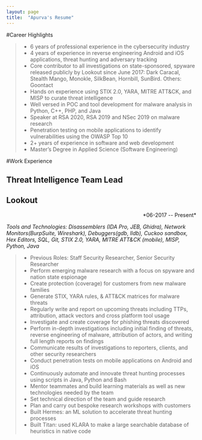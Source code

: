 ```yaml
---
layout: page
title:  "Apurva's Resume"
---
```


#Career Highlights

> - 6 years of professional experience in the cybersecurity industry
> - 4 years of experience in reverse engineering Android and iOS applications, threat hunting and adversary tracking
> - Core contributor to all investigations on state-sponsored, spyware released publicly by Lookout since June 2017: Dark Caracal, Stealth Mango, Monokle, SilkBean, Hornbill, SunBird. Others: Goontact
> - Hands on experience using STIX 2.0, YARA, MITRE ATT&CK, and MISP to curate threat intelligence
> - Well versed in POC and tool development for malware analysis in Python, C++, PHP, and Java
> - Speaker at RSA 2020, RSA 2019 and NSec 2019 on malware research
> - Penetration testing on mobile applications to identify vulnerabilities using the OWASP Top 10
> - 2+ years of experience in software and web development
> - Master’s Degree in Applied Science (Software Engineering)

#Work Experience

## Threat Intelligence Team Lead
## Lookout
<p align='right'>*06-2017 -- Present*</p>

*Tools and Technologies: Disassemblers (IDA Pro, JEB, Ghidra), Network Monitors(BurpSuite, Wireshark), Debuggers(gdb, lldb), Cuckoo sandbox, Hex Editors, SQL, Git, STIX 2.0, YARA, MITRE ATT&CK (mobile), MISP, Python, Java*

> - Previous Roles: Staff Security Researcher, Senior Security Researcher
> - Perform emerging malware research with a focus on spyware and nation state espionage
> - Create protection (coverage) for customers from new malware families
> - Generate STIX, YARA rules, & ATT&CK matrices for malware threats
> - Regularly write and report on upcoming threats including TTPs, attribution, attack vectors and cross platform tool usage
> - Investigate and create coverage for phishing threats discovered
> - Perform in-depth investigations including initial finding of threats, reverse engineering of malware, attribution of actors, and writing full length reports on findings
> - Communicate results of investigations to reporters, clients, and other security researchers
> - Conduct penetration tests on mobile applications on Android and iOS
> - Continuously automate and innovate threat hunting processes using scripts in Java, Python and Bash
> - Mentor teammates and build learning materials as well as new technologies needed by the team
> - Set technical direction of the team and guide research
> - Plan and carry out bespoke research workshops with customers
> - Built Hermes: an ML solution to accelerate threat hunting processes
> - Built Titan: used KLARA to make a large searchable database of heuristics in native code


